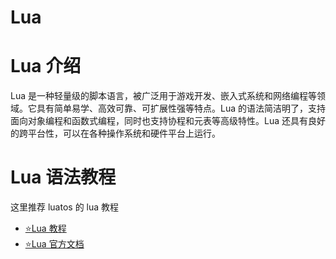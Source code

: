 # Lua

# Lua 介绍

Lua 是一种轻量级的脚本语言，被广泛用于游戏开发、嵌入式系统和网络编程等领域。它具有简单易学、高效可靠、可扩展性强等特点。Lua 的语法简洁明了，支持面向对象编程和函数式编程，同时也支持协程和元表等高级特性。Lua 还具有良好的跨平台性，可以在各种操作系统和硬件平台上运行。

# Lua 语法教程

这里推荐 luatos 的 lua 教程

- [⭐Lua 教程](https://wiki.luatos.com/luaGuide/introduction.html)
- [⭐Lua 官方文档](http://www.lua.org/docs.html)
